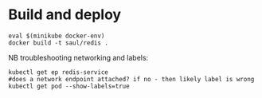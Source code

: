 # Build and deploy
```shell script
eval $(minikube docker-env)
docker build -t saul/redis .
```

NB troubleshooting networking and labels:<br/>
```shell script
kubectl get ep redis-service 
#does a network endpoint attached? if no - then likely label is wrong
kubectl get pod --show-labels=true
```
